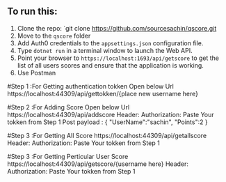## To run this:

1. Clone the repo: `git clone https://github.com/sourcesachin/qscore.git
2. Move to the `qscore` folder 
3. Add Auth0 credentials to the `appsettings.json` configuration file.
4. Type `dotnet run` in a terminal window to launch the Web API.
5. Point your browser to `https://localhost:1693/api/getscore` to get the list of all users scores and ensure that the application is working.
6. Use Postman 

#Step 1
 :For Getting authentication tokken 
  Open below Url 
  https://localhost:44309/api/gettokken/{place new username here}
  
#Step 2 
 :For Adding Score
  Open below Url 
  https://localhost:44309/api/addscore
  Header: 
  Authorization: Paste Your tokken from Step 1
  Post payload : 
  { 
    "UserName":"sachin",
    "Points":2
  }
  
#Step 3
 :For Getting All Score
  https://localhost:44309/api/getallscore
  Header: 
  Authorization: Paste Your tokken from Step 1

#Step 3
 :For Getting Perticular User Score
  https://localhost:44309/api/getscore/{username here}
  Header: 
  Authorization: Paste Your tokken from Step 1